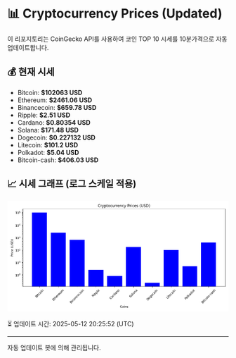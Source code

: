 
# 📊 Cryptocurrency Prices (Updated)

이 리포지토리는 CoinGecko API를 사용하여 코인 TOP 10 시세를 10분가격으로 자동 업데이트합니다.

## 💰 현재 시세
- Bitcoin: **$102063 USD**
- Ethereum: **$2461.06 USD**
- Binancecoin: **$659.78 USD**
- Ripple: **$2.51 USD**
- Cardano: **$0.80354 USD**
- Solana: **$171.48 USD**
- Dogecoin: **$0.227132 USD**
- Litecoin: **$101.2 USD**
- Polkadot: **$5.04 USD**
- Bitcoin-cash: **$406.03 USD**

## 📈 시세 그래프 (로그 스케일 적용)
![Crypto Prices](crypto_prices.png)

⏳ 업데이트 시간: 2025-05-12 20:25:52 (UTC)

---
자동 업데이트 봇에 의해 관리됩니다.
